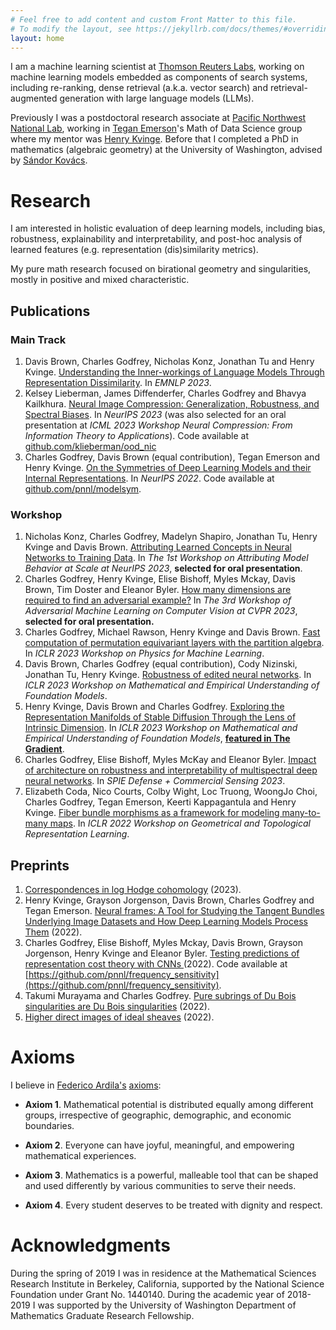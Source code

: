 ```yaml
---
# Feel free to add content and custom Front Matter to this file.
# To modify the layout, see https://jekyllrb.com/docs/themes/#overriding-theme-defaults
layout: home
---
```


I am a machine learning scientist at [Thomson Reuters
Labs](https://www.thomsonreuters.com/en/careers/our-jobs/join-thomson-reuters-labs.html),
working on machine learning models embedded as components of search systems,
including re-ranking, dense retrieval (a.k.a. vector search) and
retrieval-augmented generation with large language models (LLMs).

Previously I was a postdoctoral research associate at [Pacific Northwest
National Lab](https://www.pnnl.gov/), working in [Tegan
Emerson](https://scholar.google.com/citations?user=sxRHY7MAAAAJ)'s Math of Data
Science group where my mentor was [Henry Kvinge](https://hkvinge.github.io/).
Before that I completed a PhD in mathematics (algebraic geometry) at the
University of Washington, advised by [S&aacute;ndor
Kov&aacute;cs](http://sites.math.washington.edu/~kovacs/current/index.html).

# Research

I am interested in holistic evaluation of deep learning models, including bias,
robustness, explainability and interpretability, and post-hoc analysis of
learned features (e.g. representation (dis)similarity metrics).
<!-- For the most
part I have worked with computer vision classifiers/segmenters, but more recently I have
experimented with natural language models, of both the generation (GPT) and
understanding (BERT) varieties. -->

My pure math research focused on birational geometry and singularities, mostly in
positive and mixed characteristic.

## Publications

### Main Track

1. Davis Brown, Charles Godfrey, Nicholas Konz, Jonathan Tu and Henry Kvinge.
   [Understanding the Inner-workings of Language Models Through Representation
   Dissimilarity](https://arxiv.org/abs/2310.14993).
   In *EMNLP 2023*.
1. Kelsey Lieberman, James Diffenderfer, Charles Godfrey and Bhavya Kailkhura.
    [Neural Image Compression: Generalization, Robustness, and Spectral
    Biases](https://arxiv.org/abs/2307.08657). In *NeurIPS 2023* (was
  also selected for an oral presentation at *ICML 2023 Workshop Neural
    Compression: From Information Theory to Applications*). Code available at
  [github.com/klieberman/ood_nic](https://github.com/klieberman/ood_nic)
1. Charles Godfrey, Davis Brown (equal contribution), Tegan Emerson and Henry
  Kvinge. [On the Symmetries of Deep Learning Models and their Internal
  Representations](https://arxiv.org/abs/2205.14258). In *NeurIPS
  2022*. Code available at
  [github.com/pnnl/modelsym](https://github.com/pnnl/modelsym).

### Workshop

1. Nicholas Konz, Charles Godfrey, Madelyn Shapiro, Jonathan Tu, Henry
    Kvinge and  Davis Brown. [Attributing Learned Concepts in Neural Networks to
    Training Data](https://arxiv.org/abs/2310.03149). In *The 1st Workshop on
    Attributing Model Behavior at Scale at NeurIPS 2023*, **selected for oral presentation**.
1. Charles Godfrey, Henry Kvinge, Elise Bishoff, Myles Mckay, Davis Brown, Tim
    Doster and Eleanor Byler. [How many dimensions are required to find an
    adversarial example?](https://arxiv.org/abs/2303.14173) In *The 3rd Workshop
    of Adversarial Machine Learning on Computer Vision at CVPR 2023*, **selected
    for oral presentation.**
1. Charles Godfrey, Michael Rawson, Henry Kvinge and Davis Brown. [Fast
   computation of permutation equivariant layers with the partition
   algebra](https://arxiv.org/abs/2303.06208). In *ICLR 2023 Workshop on Physics
   for Machine Learning*.
1. Davis Brown, Charles Godfrey (equal contribution), Cody Nizinski, Jonathan
   Tu, Henry Kvinge. [Robustness of edited neural
   networks](https://arxiv.org/abs/2303.00046). In *ICLR 2023 Workshop on
   Mathematical and Empirical Understanding of Foundation Models*.
1. Henry Kvinge, Davis Brown and Charles Godfrey. [Exploring the Representation
   Manifolds of Stable Diffusion Through the Lens of Intrinsic
   Dimension](https://arxiv.org/abs/2302.09301). In *ICLR 2023 Workshop on
   Mathematical and Empirical Understanding of Foundation Models*, [**featured
   in The
   Gradient**](https://thegradientpub.substack.com/p/challenges-for-personal-robotics?utm_source=profile&utm_medium=reader2).
1. Charles Godfrey, Elise Bishoff, Myles McKay and Eleanor Byler. [Impact of architecture on robustness and interpretability of multispectral deep neural networks](https://arxiv.org/abs/2309.12463). In *SPIE Defense + Commercial Sensing 2023*.
1. Elizabeth Coda, Nico Courts, Colby Wight, Loc Truong, WoongJo Choi, Charles
   Godfrey, Tegan Emerson, Keerti Kappagantula and Henry Kvinge. [Fiber bundle
   morphisms as a framework for modeling many-to-many
   maps](https://arxiv.org/abs/2203.08189). In *ICLR 2022 Workshop on
   Geometrical and Topological Representation Learning*.

## Preprints

1. [Correspondences in log Hodge cohomology](https://arxiv.org/abs/2301.00517) (2023).
1. Henry Kvinge, Grayson Jorgenson, Davis Brown, Charles Godfrey and Tegan
   Emerson. [Neural frames: A Tool for Studying the Tangent Bundles Underlying
   Image Datasets and How Deep Learning Models Process
   Them](https://arxiv.org/abs/2211.10558) (2022).
1. Charles Godfrey, Elise Bishoff, Myles Mckay, Davis Brown, Grayson Jorgenson,
   Henry Kvinge and Eleanor Byler. [Testing predictions of representation cost
theory with CNNs ](https://arxiv.org/abs/2210.01257) (2022). Code available at
   [https://github.com/pnnl/frequency_sensitivity](https://github.com/pnnl/frequency_sensitivity).
1. Takumi Murayama and Charles Godfrey. [Pure subrings of Du Bois singularities
   are Du Bois singularities](https://arxiv.org/abs/2208.14429) (2022).
1. [Higher direct images of ideal sheaves](https://arxiv.org/abs/2207.01142) (2022).

<!-- 
## Upcoming/Recent Talks

1. June 5-9, 2023: [ICERM Mathematical and Scientific Machine Learning
   Workshop](https://icerm.brown.edu/topical_workshops/tw-23-msml/).  
1. May 4th, 2023: [SPIE Defense + Commercial Sensing
   2023](https://www.spie.org/conferences-and-exhibitions/defense-and-commercial-sensing?SSO=1). -->

# Axioms

I believe in [Federico Ardila's](http://math.sfsu.edu/federico/)
[axioms](https://www.ams.org/publications/journals/notices/201610/rnoti-p1164.pdf):

- **Axiom 1**. Mathematical potential is distributed equally among different groups, irrespective of geographic, demographic, and economic boundaries.

- **Axiom 2**. Everyone can have joyful, meaningful, and empowering mathematical experiences.

- **Axiom 3**. Mathematics is a powerful, malleable tool that can be shaped and used differently by various communities to serve their needs.

- **Axiom 4**. Every student deserves to be treated with dignity and respect.

# Acknowledgments

During the spring of 2019 I was in residence at the Mathematical Sciences
Research Institute in Berkeley, California, supported by the National Science
Foundation under Grant No. 1440140. During the academic year of 2018-2019 I was
supported by the University of Washington Department of Mathematics Graduate
Research Fellowship.
